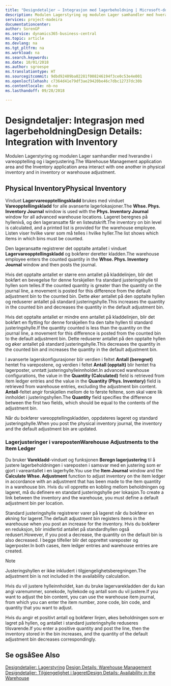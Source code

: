 ```yaml
---
title: "Designdetaljer – Integrasjon med lagerbeholdning | Microsoft-dokumentasjon"
description: Modulen Lagerstyring og modulen Lager samhandler med hverandre i vareopptelling og i lagerjustering.
services: project-madeira
documentationcenter: 
author: SorenGP
ms.service: dynamics365-business-central
ms.topic: article
ms.devlang: na
ms.tgt_pltfrm: na
ms.workload: na
ms.search.keywords: 
ms.date: 10/01/2018
ms.author: sgroespe
ms.translationtype: HT
ms.sourcegitcommit: 9dbd92409ba02281f008246194f3ce0c53e4e001
ms.openlocfilehash: c7364d41e79df3ae29420be46c7dbc12737dc30b
ms.contentlocale: nb-no
ms.lasthandoff: 09/28/2018

---
```

# <a name="design-details-integration-with-inventory"></a><span data-ttu-id="7879b-103">Designdetaljer: Integrasjon med lagerbeholdning</span><span class="sxs-lookup"><span data-stu-id="7879b-103">Design Details: Integration with Inventory</span></span>
<span data-ttu-id="7879b-104">Modulen Lagerstyring og modulen Lager samhandler med hverandre i vareopptelling og i lagerjustering.</span><span class="sxs-lookup"><span data-stu-id="7879b-104">The Warehouse Management application area and the Inventory application area interact with one another in physical inventory and in inventory or warehouse adjustment.</span></span>  
  
## <a name="physical-inventory"></a><span data-ttu-id="7879b-105">Physical Inventory</span><span class="sxs-lookup"><span data-stu-id="7879b-105">Physical Inventory</span></span>  
 <span data-ttu-id="7879b-106">Vinduet **Lagervareopptellingskladd** brukes med vinduet **Vareopptellingskladd** for alle avanserte lagerlokasjoner.</span><span class="sxs-lookup"><span data-stu-id="7879b-106">The **Whse. Phys. Inventory Journal** window is used with the **Phys. Inventory Journal** window for all advanced warehouse locations.</span></span> <span data-ttu-id="7879b-107">Lageret beregnes på hyllenivå, og den lageransatte får en listeutskrift.</span><span class="sxs-lookup"><span data-stu-id="7879b-107">The inventory on bin level is calculated, and a printed list is provided for the warehouse employee.</span></span> <span data-ttu-id="7879b-108">Listen viser hvilke varer som må telles i hvilke hyller.</span><span class="sxs-lookup"><span data-stu-id="7879b-108">The list shows which items in which bins must be counted.</span></span>  
  
 <span data-ttu-id="7879b-109">Den lageransatte registrerer det opptalte antallet i vinduet **Lagervareopptellingskladd** og bokfører deretter kladden.</span><span class="sxs-lookup"><span data-stu-id="7879b-109">The warehouse employee enters the counted quantity in the **Whse. Phys. Inventory Journal** window and then posts the journal.</span></span>  
  
 <span data-ttu-id="7879b-110">Hvis det opptalte antallet er større enn antallet på kladdelinjen, blir det bokført en bevegelse for denne forskjellen fra standard justeringshylle til hyllen som telles.</span><span class="sxs-lookup"><span data-stu-id="7879b-110">If the counted quantity is greater than the quantity on the journal line, a movement is posted for this difference from the default adjustment bin to the counted bin.</span></span> <span data-ttu-id="7879b-111">Dette øker antallet på den opptalte hyllen og reduserer antallet på standard justeringshylle.</span><span class="sxs-lookup"><span data-stu-id="7879b-111">This increases the quantity in the counted bin and decreases the quantity in the default adjustment bin.</span></span>  
  
 <span data-ttu-id="7879b-112">Hvis det opptalte antallet er mindre enn antallet på kladdelinjen, blir det bokført en flytting for denne forskjellen fra den talte hyllen til standard justeringshylle.</span><span class="sxs-lookup"><span data-stu-id="7879b-112">If the quantity counted is less than the quantity on the journal line, a movement for this difference is posted from the counted bin to the default adjustment bin.</span></span> <span data-ttu-id="7879b-113">Dette reduserer antallet på den opptalte hyllen og øker antallet på standard justeringshylle.</span><span class="sxs-lookup"><span data-stu-id="7879b-113">This decreases the quantity in the counted bin and increases the quantity in the default adjustment bin.</span></span>  
  
 <span data-ttu-id="7879b-114">I avanserte lagerskonfigurasjoner blir verdien i feltet **Antall (beregnet)** hentet fra varepostene, og verdien i feltet **Antall (opptalt)** blir hentet fra lagerposter, unntatt justeringshylleinnholdet.</span><span class="sxs-lookup"><span data-stu-id="7879b-114">In advanced warehouse configurations, the value in the **Quantity (Calculated)** field is retrieved from item ledger entries and the value in the **Quantity (Phys. Inventory)** field is retrieved from warehouse entries, excluding the adjustment bin content.</span></span> <span data-ttu-id="7879b-115">**Antall**-feltet angir forskjellen mellom de to første feltene, som skal være lik innholdet i justeringshyllen.</span><span class="sxs-lookup"><span data-stu-id="7879b-115">The **Quantity** field specifies the difference between the first two fields, which should be equal to the contents of the adjustment bin.</span></span>  
  
 <span data-ttu-id="7879b-116">Når du bokfører vareopptellingskladden, oppdateres lageret og standard justeringshylle.</span><span class="sxs-lookup"><span data-stu-id="7879b-116">When you post the physical inventory journal, the inventory and the default adjustment bin are updated.</span></span>  
  
### <a name="warehouse-adjustments-to-the-item-ledger"></a><span data-ttu-id="7879b-117">Lagerjusteringer i vareposten</span><span class="sxs-lookup"><span data-stu-id="7879b-117">Warehouse Adjustments to the Item Ledger</span></span>  
 <span data-ttu-id="7879b-118">Du bruker **Varekladd**-vinduet og funksjonen **Beregn lagerjustering** til å justere lagerbeholdningen i vareposten i samsvar med en justering som er gjort i vareantallet i en lagerhylle.</span><span class="sxs-lookup"><span data-stu-id="7879b-118">You use the **Item Journal** window and the **Calculate Whse. Adjustment** function to adjust inventory on the item ledger in accordance with an adjustment that has been made to the item quantity in a warehouse bin.</span></span> <span data-ttu-id="7879b-119">Hvis du vil opprette en kobling mellom beholdningen og lageret, må du definere en standard justeringshylle per lokasjon.</span><span class="sxs-lookup"><span data-stu-id="7879b-119">To create a link between the inventory and the warehouse, you must define a default adjustment bin per location.</span></span>  
  
 <span data-ttu-id="7879b-120">Standard justeringshylle registrerer varer på lageret når du bokfører en økning for lageret.</span><span class="sxs-lookup"><span data-stu-id="7879b-120">The default adjustment bin registers items in the warehouse when you post an increase for the inventory.</span></span> <span data-ttu-id="7879b-121">Hvis du bokfører en reduksjon, blir imidlertid antallet på standardhyllen også redusert.</span><span class="sxs-lookup"><span data-stu-id="7879b-121">However, if you post a decrease, the quantity on the default bin is also decreased.</span></span> <span data-ttu-id="7879b-122">I begge tilfeller blir det opprettet vareposter og lagerposter.</span><span class="sxs-lookup"><span data-stu-id="7879b-122">In both cases, item ledger entries and warehouse entries are created.</span></span>  
  
> [!NOTE]  
>  <span data-ttu-id="7879b-123">Justeringshyllen er ikke inkludert i tilgjengelighetsberegningen.</span><span class="sxs-lookup"><span data-stu-id="7879b-123">The adjustment bin is not included in the availability calculation.</span></span>  
  
 <span data-ttu-id="7879b-124">Hvis du vil justere hylleinnholdet, kan du bruke lagervarekladden der du kan angi varenummer, sonekode, hyllekode og antall som du vil justere.</span><span class="sxs-lookup"><span data-stu-id="7879b-124">If you want to adjust the bin content, you can use the warehouse item journal, from which you can enter the item number, zone code, bin code, and quantity that you want to adjust.</span></span>  
  
 <span data-ttu-id="7879b-125">Hvis du angir et positivt antall og bokfører linjen, økes beholdningen som er lagret på hyllen, og antallet i standard justeringshylle reduseres tilsvarende.</span><span class="sxs-lookup"><span data-stu-id="7879b-125">If you enter a positive quantity and post the line, then the inventory stored in the bin increases, and the quantity of the default adjustment bin decreases correspondingly.</span></span>  
  
## <a name="see-also"></a><span data-ttu-id="7879b-126">Se også</span><span class="sxs-lookup"><span data-stu-id="7879b-126">See Also</span></span>  
 <span data-ttu-id="7879b-127">[Designdetaljer: Lagerstyring](design-details-warehouse-management.md) </span><span class="sxs-lookup"><span data-stu-id="7879b-127">[Design Details: Warehouse Management](design-details-warehouse-management.md) </span></span>  
 [<span data-ttu-id="7879b-128">Designdetaljer: Tilgjengelighet i lageret</span><span class="sxs-lookup"><span data-stu-id="7879b-128">Design Details: Availability in the Warehouse</span></span>](design-details-availability-in-the-warehouse.md)
